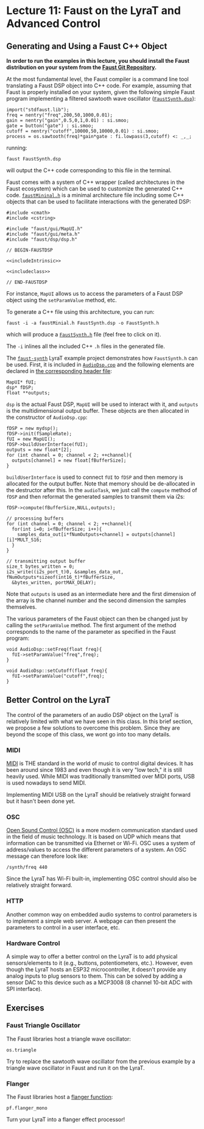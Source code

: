 # Lecture 11: Faust on the LyraT and Advanced Control

## Generating and Using a Faust C++ Object

**In order to run the examples in this lecture, you should install the Faust distribution on your system from the [Faust Git Repository](https://github.com/grame-cncm/faust).**

At the most fundamental level, the Faust compiler is a command line tool translating a Faust DSP object into C++ code. For example, assuming that Faust is properly installed on your system, given the following simple Faust program implementing a filtered sawtooth wave oscillator ([`FaustSynth.dsp`](https://github.com/grame-cncm/embaudio20/blob/master/faust/FaustSynth.dsp)):

```
import("stdfaust.lib");
freq = nentry("freq",200,50,1000,0.01);
gain = nentry("gain",0.5,0,1,0.01) : si.smoo;
gate = button("gate") : si.smoo;
cutoff = nentry("cutoff",10000,50,10000,0.01) : si.smoo;
process = os.sawtooth(freq)*gain*gate : fi.lowpass(3,cutoff) <: _,_;
```

running:

```
faust FaustSynth.dsp
```

will output the C++ code corresponding to this file in the terminal. 

Faust comes with a system of C++ wrapper (called architectures in the Faust ecosystem) which can be used to customize the generated C++ code. [`faustMininal.h`](https://github.com/grame-cncm/embaudio20/blob/master/faust/faustMinimal.h) is a minimal architecture file including some C++ objects that can be used to facilitate interactions with the generated DSP:

```
#include <cmath>
#include <cstring>

#include "faust/gui/MapUI.h"
#include "faust/gui/meta.h"
#include "faust/dsp/dsp.h"

// BEGIN-FAUSTDSP

<<includeIntrinsic>>

<<includeclass>>

// END-FAUSTDSP
```

For instance, `MapUI` allows us to access the parameters of a Faust DSP object using the `setParamValue` method, etc.

To generate a C++ file using this architecture, you can run:

```
faust -i -a faustMinial.h FaustSynth.dsp -o FaustSynth.h
```

which will produce a [`FaustSynth.h`](https://github.com/grame-cncm/embaudio20/blob/master/faust/FaustSynth.h) file (feel free to click on it).

The `-i` inlines all the included C++ `.h` files in the generated file.

The [`faust-synth`](https://github.com/grame-cncm/embaudio20/tree/master/examples/faust-synth) LyraT example project demonstrates how `FaustSynth.h` can be used. First, it is included in [`AudioDsp.cpp`](https://github.com/grame-cncm/embaudio20/tree/master/examples/faust-synth) and the following elements are declared in [the corresponding header file](https://github.com/grame-cncm/embaudio20/blob/master/examples/faust-synth/main/AudioDsp.h):

```
MapUI* fUI;
dsp* fDSP;
float **outputs;
```

`dsp` is the actual Faust DSP, `MapUI` will be used to interact with it, and `outputs` is the multidimensional output buffer. These objects are then allocated in the constructor of `AudioDsp.cpp`:

```
fDSP = new mydsp();
fDSP->init(fSampleRate);
fUI = new MapUI();
fDSP->buildUserInterface(fUI);
outputs = new float*[2];
for (int channel = 0; channel < 2; ++channel){
  outputs[channel] = new float[fBufferSize];
}
```

`buildUserInterface` is used to connect `fUI` to `fDSP` and then memory is allocated for the output buffer. Note that memory should be de-allocated in the destructor after this. In the `audioTask`, we just call the `compute` method of `fDSP` and then reformat the generated samples to transmit them via i2s:

```
fDSP->compute(fBufferSize,NULL,outputs);
    
// processing buffers
for (int channel = 0; channel < 2; ++channel){
  for(int i=0; i<fBufferSize; i++){
    samples_data_out[i*fNumOutputs+channel] = outputs[channel][i]*MULT_S16;
  }
}
    
// transmitting output buffer
size_t bytes_written = 0;
i2s_write((i2s_port_t)0, &samples_data_out, fNumOutputs*sizeof(int16_t)*fBufferSize,
  &bytes_written, portMAX_DELAY);
``` 

Note that `outputs` is used as an intermediate here and the first dimension of the array is the channel number and the second dimension the samples themselves. 

The various parameters of the Faust object can then be changed just by calling the `setParamValue` method. The first argument of the method corresponds to the name of the parameter as specified in the Faust program:

```
void AudioDsp::setFreq(float freq){
  fUI->setParamValue("freq",freq);
}

void AudioDsp::setCutoff(float freq){
  fUI->setParamValue("cutoff",freq);
}
```

## Better Control on the LyraT

The control of the parameters of an audio DSP object on the LyraT is relatively limited with what we have seen in this class. In this brief section, we propose a few solutions to overcome this problem. Since they are beyond the scope of this class, we wont go into too many details.

### MIDI

[MIDI](https://en.wikipedia.org/wiki/MIDI) is THE standard in the world of music to control digital devices. It has been around since 1983 and even though it is very "low tech," it is still heavily used. While MIDI was traditionally transmitted over MIDI ports, USB is used nowadays to send MIDI.

Implementing MIDI USB on the LyraT should be relatively straight forward but it hasn't been done yet. 

### OSC

[Open Sound Control (OSC)](https://en.wikipedia.org/wiki/Open_Sound_Control) is a more modern communication standard used in the field of music technology. It is based on UDP which means that information can be transmitted via Ethernet or Wi-Fi. OSC uses a system of address/values to access the different parameters of a system. An OSC message can therefore look like:

```
/synth/freq 440
```

Since the LyraT has Wi-Fi built-in, implementing OSC control should also be relatively straight forward.

### HTTP

Another common way on embedded audio systems to control parameters is to implement a simple web server. A webpage can then present the parameters to control in a user interface, etc. 

### Hardware Control

A simple way to offer a better control on the LyraT is to add physical sensors/elements to it (e.g., buttons, potentiometers, etc.). However, even though the LyraT hosts an ESP32 microcontroller, it doesn't provide any analog inputs to plug sensors to them. This can be solved by adding a sensor DAC to this device such as a MCP3008 (8 channel 10-bit ADC with SPI interface). 

## Exercises

### Faust Triangle Oscillator

The Faust libraries host a triangle wave oscillator:

```
os.triangle
```

Try to replace the sawtooth wave oscillator from the previous example by a triangle wave oscillator in Faust and run it on the LyraT.

### Flanger

The Faust libraries host a [flanger function](https://faustlibraries.grame.fr/libs/phaflangers/#pfflanger_mono):

```
pf.flanger_mono
```

Turn your LyraT into a flanger effect processor!
